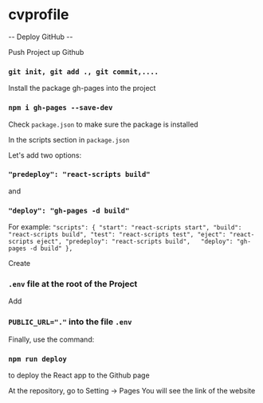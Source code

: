 # cvprofile

-- Deploy GitHub --

Push Project up Github
### `git init, git add ., git commit,....`

Install the package gh-pages into the project
### `npm i gh-pages --save-dev`

Check `package.json` to make sure the package is installed

In the scripts section in `package.json`

Let's add two options:

### `"predeploy": "react-scripts build"` 

and 

### `"deploy": "gh-pages -d build"`

For example: 
`"scripts": {
    "start": "react-scripts start",
    "build": "react-scripts build",
    "test": "react-scripts test",
    "eject": "react-scripts eject",
    "predeploy": "react-scripts build",  
    "deploy": "gh-pages -d build"
  },`

Create 
### `.env` file at the root of the Project

Add 
### `PUBLIC_URL="."` into the file `.env`

Finally, use the command: 
### `npm run deploy` 
to deploy the React app to the Github page

At the repository, go to Setting -> Pages
You will see the link of the website
